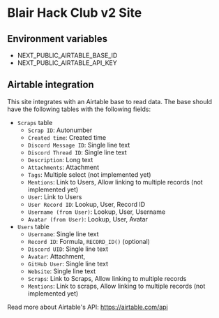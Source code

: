 # Blair Hack Club v2 Site

## Environment variables
- NEXT_PUBLIC_AIRTABLE_BASE_ID
- NEXT_PUBLIC_AIRTABLE_API_KEY

## Airtable integration
This site integrates with an Airtable base to read data. The base should have the following tables with the following fields:
- `Scraps` table
  - `Scrap ID`: Autonumber
  - `Created time`: Created time
  - `Discord Message ID`: Single line text
  - `Discord Thread ID`: Single line text
  - `Description`: Long text
  - `Attachments`: Attachment
  - `Tags`: Multiple select (not implemented yet)
  - `Mentions`: Link to Users, Allow linking to multiple records (not implemented yet)
  - `User`: Link to Users
  - `User Record ID`: Lookup, User, Record ID
  - `Username (from User)`: Lookup, User, Username
  - `Avatar (from User)`: Lookup, User, Avatar
- `Users` table
  - `Username`: Single line text
  - `Record ID`: Formula, `RECORD_ID()` (optional)
  - `Discord UID`: Single line text
  - `Avatar`: Attachment,
  - `GitHub User`: Single line text
  - `Website`: Single line text
  - `Scraps`: Link to Scraps, Allow linking to multiple records
  - `Mentions`: Link to scraps, Allow linking to multiple records (not implemented yet)

Read more about Airtable's API: https://airtable.com/api
